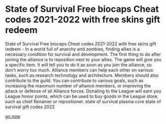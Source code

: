 # State of Survival Free biocaps Cheat codes 2021-2022 with free skins gift redeem

State of Survival Free biocaps Cheat codes 2021-2022 with free skins gift redeem - In a world full of anarchy and zombies, finding allies is a necessary condition for survival and development. The first thing to do after joining the alliance is to reposition next to your allies. The game will give you a specific item. It will tell you to do it as soon as you join the alliance, so don't worry too much. Alliance members can help each other on various tasks, such as research technology and architecture. Members should also contribute to the guild. You can contribute to various goals, such as increasing the maximum number of alliance members, or improving the attack or defense of all Alliance forces. Donating to the League will earn you League honor points, which can be used to buy goods in the League store, such as chief Renamer or repositioner. state of survival plasma core state of survival gift codes 2022

<a href="https://watermod.icu/state-of-survival/">go now</a>
